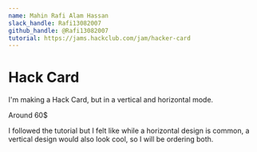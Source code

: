 ```yaml
---
name: Mahin Rafi Alam Hassan
slack_handle: Rafi13082007
github_handle: @Rafi13082007
tutorial: https://jams.hackclub.com/jam/hacker-card
---
```


# Hack Card

I'm making a Hack Card, but in a vertical and horizontal mode.

Around 60$

I followed the tutorial but I felt like while a horizontal design is common, a vertical design would also look cool, so I will be ordering both.
